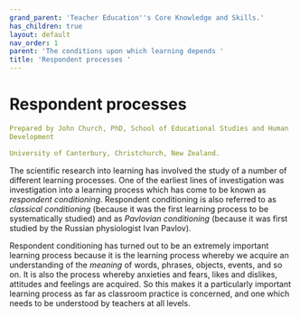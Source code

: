 ```yaml
---
grand_parent: 'Teacher Education''s Core Knowledge and Skills.'
has_children: true
layout: default
nav_order: 1
parent: 'The conditions upon which learning depends '
title: 'Respondent processes '
---
```

# Respondent processes


```yaml
Prepared by John Church, PhD, School of Educational Studies and Human
Development

University of Canterbury, Christchurch, New Zealand.
```


The scientific research into learning has involved the study of a number
of different learning processes. One of the earliest lines of
investigation was investigation into a learning process which has come
to be known as *respondent conditioning*. Respondent conditioning is
also referred to as *classical conditioning* (because it was the first
learning process to be systematically studied) and as *Pavlovian
conditioning* (because it was first studied by the Russian physiologist
Ivan Pavlov).

Respondent conditioning has turned out to be an extremely important
learning process because it is the learning process whereby we acquire
an understanding of the *meaning* of words, phrases, objects, events,
and so on. It is also the process whereby anxieties and fears, likes and
dislikes, attitudes and feelings are acquired. So this makes it a
particularly important learning process as far as classroom practice is
concerned, and one which needs to be understood by teachers at all
levels.
